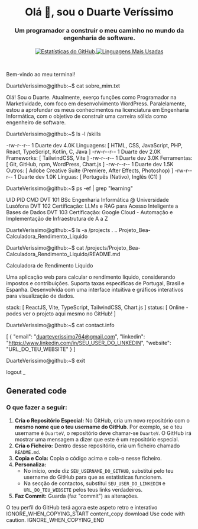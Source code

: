 
<h1 align="center">Olá 👋, sou o Duarte Veríssimo</h1>
<h3 align="center">Um programador a construir o meu caminho no mundo da engenharia de software.</h3>

<p align="center">
  <a href="https://github.com/DuarteVerissimo/github-readme-stats">
    <img align="center" src="https://github-readme-stats.vercel.app/api?username=SEU_USERNAME_DO_GITHUB&show_icons=true&locale=pt-br&theme=dracula" alt="Estatísticas do GitHub" />
  </a>
  <a href="https://github.com/DuarteVerissimo/github-readme-stats">
    <img align="center" src="https://github-readme-stats.vercel.app/api/top-langs/?username=SEU_USERNAME_DO_GITHUB&layout=compact&locale=pt-br&theme=dracula" alt="Linguagens Mais Usadas" />
  </a>
</p>

<br>

Bem-vindo ao meu terminal!

DuarteVerissimo@github:~$ cat sobre_mim.txt

Olá! Sou o Duarte.
Atualmente, exerço funções como Programador na Marketividade, com foco em desenvolvimento WordPress.
Paralelamente, estou a aprofundar os meus conhecimentos na licenciatura em Engenharia Informática,
com o objetivo de construir uma carreira sólida como engenheiro de software.

DuarteVerissimo@github:~$ ls -l /skills

-rw-r--r-- 1 Duarte dev 4.0K Linguagens: [ HTML, CSS, JavaScript, PHP, React, TypeScript, Kotlin, C, Java ]
-rw-r--r-- 1 Duarte dev 2.0K Frameworks: [ TailwindCSS, Vite ]
-rw-r--r-- 1 Duarte dev 3.0K Ferramentas: [ Git, GitHub, npm, WordPress, Chart.js ]
-rw-r--r-- 1 Duarte dev 1.5K Outros: [ Adobe Creative Suite (Premiere, After Effects, Photoshop) ]
-rw-r--r-- 1 Duarte dev 1.0K Línguas: [ Português (Nativo), Inglês (C1) ]

DuarteVerissimo@github:~$ ps -ef | grep "learning"

UID PID CMD
DVT 101 BSc Engenharia Informática @ Universidade Lusófona
DVT 102 Certificação: LLMs e RAG para Acesso Inteligente a Bases de Dados
DVT 103 Certificação: Google Cloud - Automação e Implementação de Infraestrutura de A a Z

DuarteVerissimo@github:~$ ls -a /projects
.
..
Projeto_Bea-Calculadora_Rendimento_Liquido

DuarteVerissimo@github:~$ cat /projects/Projeto_Bea-Calculadora_Rendimento_Liquido/README.md

Calculadora de Rendimento Líquido

Uma aplicação web para calcular o rendimento líquido, considerando impostos e contribuições.
Suporta taxas específicas de Portugal, Brasil e Espanha.
Desenvolvida com uma interface intuitiva e gráficos interativos para visualização de dados.

stack: [ ReactJS, Vite, TypeScript, TailwindCSS, Chart.js ]
status: [ Online - podes ver o projeto aqui mesmo no GitHub! ]

DuarteVerissimo@github:~$ cat contact.info

[
{
"email": "duarteverissimo764@gmail.com",
"linkedin": "https://www.linkedin.com/in/SEU_USER_DO_LINKEDIN",
"website": "URL_DO_TEU_WEBSITE"
}
]

DuarteVerissimo@github:~$ exit

logout
_

Generated code
---

### O que fazer a seguir:

1.  **Cria o Repositório Especial:** No GitHub, cria um novo repositório com o **mesmo nome que o teu username do GitHub**. Por exemplo, se o teu username é `DuarteV`, o repositório deve chamar-se `DuarteV`. O GitHub irá mostrar uma mensagem a dizer que este é um repositório especial.
2.  **Cria o Ficheiro:** Dentro desse repositório, cria um ficheiro chamado `README.md`.
3.  **Copia e Cola:** Copia o código acima e cola-o nesse ficheiro.
4.  **Personaliza:**
    *   No início, onde diz `SEU_USERNAME_DO_GITHUB`, substitui pelo teu username do GitHub para que as estatísticas funcionem.
    *   Na secção de contactos, substitui `SEU_USER_DO_LINKEDIN` e `URL_DO_TEU_WEBSITE` pelos teus links verdadeiros.
5.  **Faz Commit:** Guarda (faz "commit") as alterações.

O teu perfil do GitHub terá agora este aspeto retro e interativo
IGNORE_WHEN_COPYING_START
content_copy
download
Use code with caution.
IGNORE_WHEN_COPYING_END
